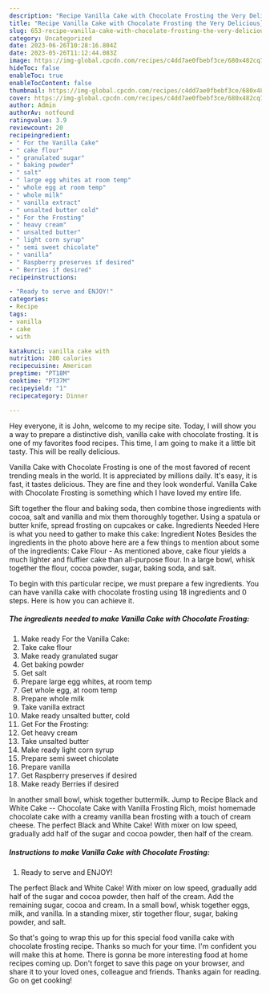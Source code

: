 ```yaml
---
description: "Recipe Vanilla Cake with Chocolate Frosting the Very Delicious}"
title: "Recipe Vanilla Cake with Chocolate Frosting the Very Delicious}"
slug: 653-recipe-vanilla-cake-with-chocolate-frosting-the-very-delicious
category: Uncategorized
date: 2023-06-26T10:28:16.804Z
date: 2023-05-26T11:12:44.083Z
image: https://img-global.cpcdn.com/recipes/c4dd7ae0fbebf3ce/680x482cq70/vanilla-cake-with-chocolate-frosting-recipe-main-photo.jpg
hideToc: false
enableToc: true
enableTocContent: false
thumbnail: https://img-global.cpcdn.com/recipes/c4dd7ae0fbebf3ce/680x482cq70/vanilla-cake-with-chocolate-frosting-recipe-main-photo.jpg
cover: https://img-global.cpcdn.com/recipes/c4dd7ae0fbebf3ce/680x482cq70/vanilla-cake-with-chocolate-frosting-recipe-main-photo.jpg
author: Admin
authorAv: notfound
ratingvalue: 3.9
reviewcount: 20
recipeingredient:
- " For the Vanilla Cake"
- " cake flour"
- " granulated sugar"
- " baking powder"
- " salt"
- " large egg whites at room temp"
- " whole egg at room temp"
- " whole milk"
- " vanilla extract"
- " unsalted butter cold"
- " For the Frosting"
- " heavy cream"
- " unsalted butter"
- " light corn syrup"
- " semi sweet chicolate"
- " vanilla"
- " Raspberry preserves if desired"
- " Berries if desired"
recipeinstructions:

- "Ready to serve and ENJOY!"
categories:
- Recipe
tags:
- vanilla
- cake
- with

katakunci: vanilla cake with 
nutrition: 280 calories
recipecuisine: American
preptime: "PT18M"
cooktime: "PT37M"
recipeyield: "1"
recipecategory: Dinner

---
```



Hey everyone, it is John, welcome to my recipe site. Today, I will show you a way to prepare a distinctive dish, vanilla cake with chocolate frosting. It is one of my favorites food recipes. This time, I am going to make it a little bit tasty. This will be really delicious.

Vanilla Cake with Chocolate Frosting is one of the most favored of recent trending meals in the world. It is appreciated by millions daily. It's easy, it is fast, it tastes delicious. They are fine and they look wonderful. Vanilla Cake with Chocolate Frosting is something which I have loved my entire life.

Sift together the flour and baking soda, then combine those ingredients with cocoa, salt and vanilla and mix them thoroughly together. Using a spatula or butter knife, spread frosting on cupcakes or cake. Ingredients Needed Here is what you need to gather to make this cake: Ingredient Notes Besides the ingredients in the photo above here are a few things to mention about some of the ingredients: Cake Flour - As mentioned above, cake flour yields a much lighter and fluffier cake than all-purpose flour. In a large bowl, whisk together the flour, cocoa powder, sugar, baking soda, and salt.


To begin with this particular recipe, we must prepare a few ingredients. You can have vanilla cake with chocolate frosting using 18 ingredients and 0 steps. Here is how you can achieve it.

<!--inarticleads1-->

##### The ingredients needed to make Vanilla Cake with Chocolate Frosting:

1. Make ready  For the Vanilla Cake:
1. Take  cake flour
1. Make ready  granulated sugar
1. Get  baking powder
1. Get  salt
1. Prepare  large egg whites, at room temp
1. Get  whole egg, at room temp
1. Prepare  whole milk
1. Take  vanilla extract
1. Make ready  unsalted butter, cold
1. Get  For the Frosting:
1. Get  heavy cream
1. Take  unsalted butter
1. Make ready  light corn syrup
1. Prepare  semi sweet chicolate
1. Prepare  vanilla
1. Get  Raspberry preserves if desired
1. Make ready  Berries if desired


In another small bowl, whisk together buttermilk. Jump to Recipe Black and White Cake -- Chocolate Cake with Vanilla Frosting Rich, moist homemade chocolate cake with a creamy vanilla bean frosting with a touch of cream cheese. The perfect Black and White Cake! With mixer on low speed, gradually add half of the sugar and cocoa powder, then half of the cream. 

<!--inarticleads2-->

##### Instructions to make Vanilla Cake with Chocolate Frosting:


1. Ready to serve and ENJOY!

The perfect Black and White Cake! With mixer on low speed, gradually add half of the sugar and cocoa powder, then half of the cream. Add the remaining sugar, cocoa and cream. In a small bowl, whisk together eggs, milk, and vanilla. In a standing mixer, stir together flour, sugar, baking powder, and salt. 

So that's going to wrap this up for this special food vanilla cake with chocolate frosting recipe. Thanks so much for your time. I'm confident you will make this at home. There is gonna be more interesting food at home recipes coming up. Don't forget to save this page on your browser, and share it to your loved ones, colleague and friends. Thanks again for reading. Go on get cooking!
